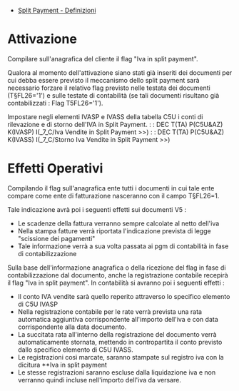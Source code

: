 
- [Split Payment - Definizioni](Sorgenti/DOC/TA/B£AMO/C5C020_I01)

# Attivazione

Compilare sull'anagrafica del cliente il  flag "Iva in split payment".

Qualora al momento dell'attivazione siano stati già inseriti dei documenti per cui debba essere previsto il meccanismo dello split payment sarà necessario forzare il relativo flag previsto nelle testata dei documenti (T§FL26='1') e sulle testate di contabilità (se tali documenti risultano già contabilizzati :  Flag T5FL26='1').

Impostare negli elementi IVASP  e IVASS della tabella C5U i conti di rilevazione e di storno dell'IVA in Split Payment.
 :  : DEC T(TA) P(C5U&AZ) K(IVASP) I(_7_C/Iva Vendite in Split Payment  >>)
 :  : DEC T(TA) P(C5U&AZ) K(IVASS) I(_7_C/Storno Iva Vendite in Split Payment  >>)

# Effetti Operativi

Compilando il flag sull'anagrafica ente tutti i documenti in cui tale ente compare come ente di fatturazione nasceranno con il campo T§FL26=1.

Tale indicazione avrà poi i seguenti effetti sui documenti V5 : 
 * Le scadenze della fattura verranno sempre calcolate al netto dell'iva
 * Nella stampa fatture verrà riportata l'indicazione prevista di legge "scissione dei pagamenti"
 * Tale informazione verrà a sua volta passata ai pgm di contabilità in fase di contabilizzazione

Sulla base dell'informazione anagrafica o della ricezione del flag in fase di contabilizzazione dal documento, anche la registrazione contabile recepirà il flag "Iva in split payment".
In contabilità si avranno poi i seguenti effetti : 
 * Il conto IVA vendite sarà quello reperito attraverso lo specifico elemento di C5U  IVASP
 * Nella registrazione contabile per le rate verrà prevista una rata automatica aggiuntiva corrispondente all'importo dell'iva e con data corrispondente alla data documento.
 * La succitata rata all'interno della registrazione del documento verrà automaticamente stornata, mettendo in contropartita il conto previsto dallo specifico elemento di C5U IVASS.
 * Le registrazioni così marcate, saranno stampate sul registro iva con la dicitura **Iva in split payment
 * Le stesse registrazioni saranno escluse dalla liquidazione iva e non verranno quindi incluse nell'importo dell'iva da versare.

